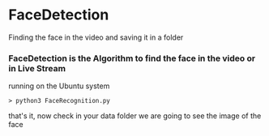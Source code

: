 # FaceDetection
Finding the face in the video and saving it in a folder


### FaceDetection is the Algorithm to find the face in the video or in Live Stream


running on the Ubuntu system 

    > python3 FaceRecognition.py


that's it, now check in your data folder we are going to see the image of the face





